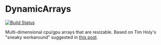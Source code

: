 # DynamicArrays

[![Build Status](https://travis-ci.org/denizyuret/DynamicArrays.jl.svg?branch=master)](https://travis-ci.org/denizyuret/DynamicArrays.jl)

Multi-dimensional cpu/gpu arrays that are resizable.
Based on Tim Holy's "sneaky workaround" suggested in [this post](https://goo.gl/mtvfz1).
